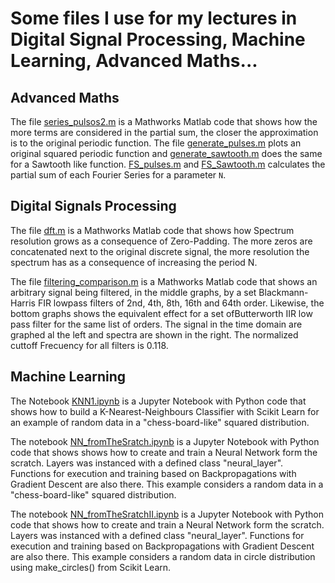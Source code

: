 # Some files I use for my lectures in Digital Signal Processing, Machine Learning, Advanced Maths...

## Advanced Maths

The file [series_pulsos2.m](https://github.com/ArnaldoMatute/Let-s-Learn/blob/master/series_pulsos2.m) is a Mathworks Matlab code that shows how the more terms are considered in the partial sum, the closer the approximation is to the original periodic function. The file [generate_pulses.m](https://github.com/ArnaldoMatute/Let-s-Learn/blob/master/generate_pulses.m) plots an original squared periodic function and [generate_sawtooth.m](https://github.com/ArnaldoMatute/Let-s-Learn/blob/master/generate_sawtooth.m) does the same for a Sawtooth like function. [FS_pulses.m](https://github.com/ArnaldoMatute/Let-s-Learn/blob/master/FS_pulse.m) and [FS_Sawtooth.m](https://github.com/ArnaldoMatute/Let-s-Learn/blob/master/FS_sawtooth.m) calculates the partial sum of each Fourier Series for a parameter `N`.   

## Digital Signals Processing 

The file [dft.m](https://github.com/ArnaldoMatute/Let-s-Learn/blob/master/dft.m) is a Mathworks Matlab code that shows how Spectrum resolution grows as a consequence of Zero-Padding. The more zeros are concatenated next to the original discrete signal, the more resolution the spectrum has as a consequence of increasing the period N.

The file [filtering_comparison.m](https://github.com/ArnaldoMatute/Let-s-Learn/blob/master/Filtering_comparison.m) is a Mathworks Matlab code that shows an arbitrary signal being filtered, in the middle graphs, by a set Blackmann-Harris FIR lowpass filters of 2nd, 4th, 8th, 16th and 64th order. Likewise, the bottom graphs shows the  equivalent effect for a set ofButterworth IIR low pass filter for the same list of orders. The signal in the time domain are graphed al the left and spectra are shown in the right. The normalized cuttoff Frecuency for all filters is 0.118.  

## Machine Learning 
The Notebook [KNN1.ipynb](https://github.com/ArnaldoMatute/Let-s-Learn/blob/master/KNN1.ipynb) is a Jupyter Notebook with Python code that shows how to build a K-Nearest-Neighbours Classifier with Scikit Learn for an example of random data in a "chess-board-like" squared distribution. 

The notebook [NN_fromTheSratch.ipynb](https://github.com/ArnaldoMatute/Let-s-Learn/blob/master/NN_FromTheScratch.ipynb) is a Jupyter Notebook with Python code that shows shows how to create and train a Neural Network form the scratch. Layers was instanced with a defined class "neural_layer". Functions for execution and training based on Backpropagations with Gradient Descent are also there. This example considers a random data in a "chess-board-like" squared distribution.

The notebook [NN_fromTheSratchII.ipynb](https://github.com/ArnaldoMatute/Let-s-Learn/blob/master/NN_FromTheScratchII.ipynb) is a Jupyter Notebook with Python code that shows how to create and train a Neural Network form the scratch. Layers was instanced with a defined class "neural_layer".  Functions for execution and training based on Backpropagations with Gradient Descent are also there. This example considers a random data in circle distribution using make_circles() from Scikit Learn.
